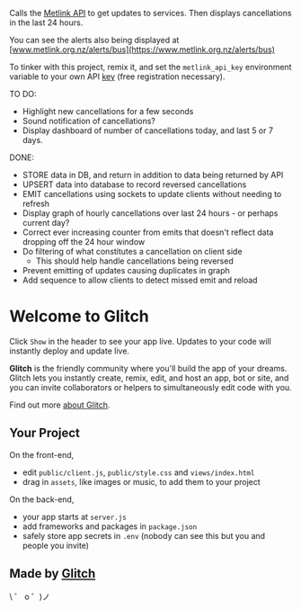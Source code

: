 Calls the [Metlink API](https://opendata.metlink.org.nz) to get updates to services.
Then displays cancellations in the last 24 hours.

You can see the alerts also being displayed at [www.metlink.org.nz/alerts/bus](https://www.metlink.org.nz/alerts/bus)

To tinker with this project, remix it, and set the `metlink_api_key` environment variable to your own API [key](https://opendata.metlink.org.nz/dashboard) (free registration necessary).

TO DO:

- Highlight new cancellations for a few seconds
- Sound notification of cancellations?
- Display dashboard of number of cancellations today, and last 5 or 7 days.

DONE:

- STORE data in DB, and return in addition to data being returned by API
- UPSERT data into database to record reversed cancellations
- EMIT cancellations using sockets to update clients without needing to refresh
- Display graph of hourly cancellations over last 24 hours - or perhaps current day?
- Correct ever increasing counter from emits that doesn't reflect data dropping off the 24 hour window
- Do filtering of what constitutes a cancellation on client side
  - This should help handle cancellations being reversed
- Prevent emitting of updates causing duplicates in graph
- Add sequence to allow clients to detect missed emit and reload


# Welcome to Glitch

Click `Show` in the header to see your app live. Updates to your code will instantly deploy and update live.

**Glitch** is the friendly community where you'll build the app of your dreams. Glitch lets you instantly create, remix, edit, and host an app, bot or site, and you can invite collaborators or helpers to simultaneously edit code with you.

Find out more [about Glitch](https://glitch.com/about).

## Your Project

On the front-end,

- edit `public/client.js`, `public/style.css` and `views/index.html`
- drag in `assets`, like images or music, to add them to your project

On the back-end,

- your app starts at `server.js`
- add frameworks and packages in `package.json`
- safely store app secrets in `.env` (nobody can see this but you and people you invite)

## Made by [Glitch](https://glitch.com/)

\ ゜ o ゜)ノ
